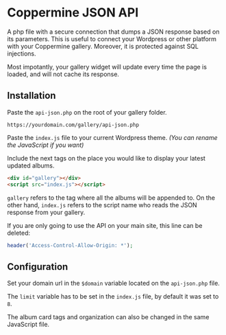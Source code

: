 # Coppermine JSON API
A php file with a secure connection that dumps a JSON response based on its parameters. This is useful to connect your Wordpress or other platform with your Coppermine gallery. Moreover, it is protected against SQL injections.

Most impotantly, your gallery widget will update every time the page is loaded, and will not cache its response.

## Installation
Paste the `api-json.php` on the root of your gallery folder.
```
https://yourdomain.com/gallery/api-json.php
```
Paste the `index.js` file to your current Wordpress theme. *(You can rename the JavaScript if you want)*

Include the next tags on the place you would like to display your latest updated albums.

```HTML
<div id="gallery"></div>
<script src="index.js"></script>
```

`gallery` refers to the tag where all the albums will be appended to. On the other hand, `index.js` refers to the script name who reads the JSON response from your gallery.

If you are only going to use the API on your main site, this line can be deleted:

```php
header('Access-Control-Allow-Origin: *');
```

## Configuration
Set your domain url in the `$domain` variable located on the `api-json.php` file.

The `limit` variable has to be set in the `index.js` file, by default it was set to `8`.

The album card tags and organization can also be changed in the same JavaScript file.
